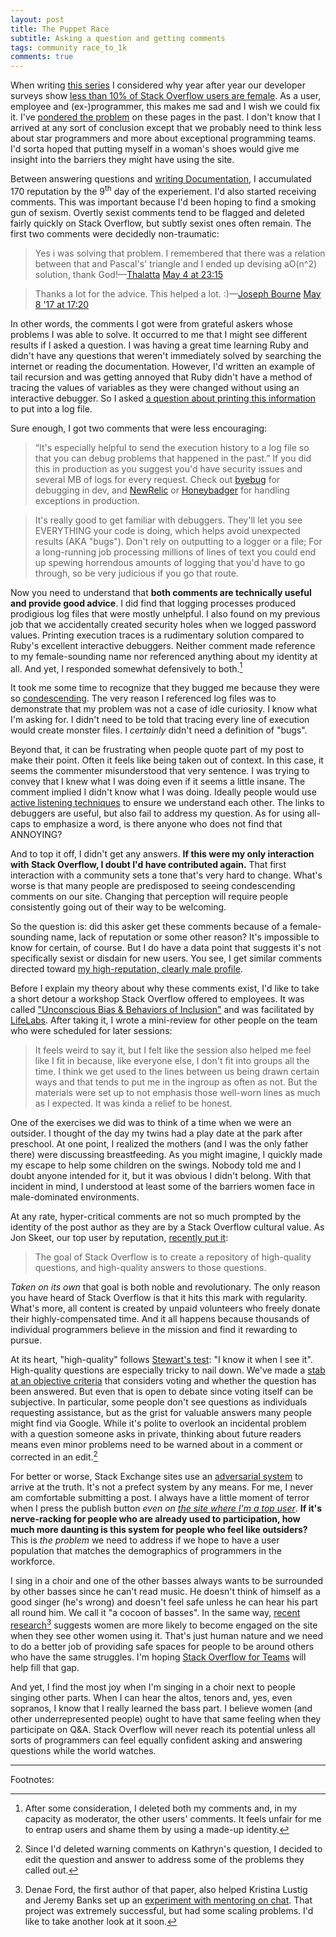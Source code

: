 ```yaml
---
layout: post
title: The Puppet Race
subtitle: Asking a question and getting comments
tags: community race_to_1k
comments: true
---
```


When writing
[this series](/2017/07/26/race_to_1k_1.html)
I considered why year after year our developer surveys show
[less than 10% of Stack Overflow users are female](https://insights.stackoverflow.com/survey/2018#developer-profile-gender). As
a user, employee and (ex-)programmer, this makes me sad and I wish we
could fix it. I've [pondered the problem](/2015/04/22/cs_females.html)
on these pages in the past. I don't know that I arrived at any sort of
conclusion except that we probably need to think less about star
programmers and more about exceptional programming teams. I'd sorta
hoped that putting myself in a woman's shoes would give me insight
into the barriers they might have using the site.

Between answering questions and
[writing Documentation](/2017/12/08/race_to_1k_5.html), I accumulated
170 reputation by the 9<sup>th</sup> day of the experiement. I'd also
started receiving comments. This was important because I'd been hoping
to find a smoking gun of sexism. Overtly sexist comments tend to be
flagged and deleted fairly quickly on Stack Overflow, but subtly
sexist ones often remain. The first two comments were decidedly
non-traumatic:

> Yes i was solving that problem. I remembered that there was a
> relation between that and Pascal's' triangle and I ended up devising
> aO(n^2) solution, thank
> God!&mdash;[Thalatta](http://stackoverflow.com/users/2276081/thalatta)
> [May 4 at 23:15](http://stackoverflow.com/questions/43770480/stack-level-too-deep-systemstackerror-when-recursing/43773551?noredirect=1#comment74628963_43773551)

> Thanks a lot for the advice. This helped a
> lot. :)&mdash;[Joseph Bourne](http://stackoverflow.com/users/5284687/joseph-bourne)
> [May 8 '17 at 17:20](https://stackoverflow.com/questions/43835444/obtaining-repository-name-using-octokit-ruby-toolkit-for-github-api/43853251?noredirect=1#comment74742933_43853251)

In other words, the comments I got were from grateful askers whose
problems I was able to solve. It occurred to me that I might see
different results if I asked a question. I was having a great time
learning Ruby and didn't have any questions that weren't immediately
solved by searching the internet or reading the
documentation. However, I'd written an example of tail recursion and
was getting annoyed that Ruby didn't have a method of tracing the
values of variables as they were changed without using an interactive
debugger. So I asked
[a question about printing this information](https://stackoverflow.com/questions/43877146/is-there-an-equivalent-of-shell-scriptings-xtrace-option-for-ruby)
to put into a log file.

Sure enough, I got two comments that were less encouraging:

> “It's especially helpful to send the execution history to a log file
> so that you can debug problems that happened in the past.” If you
> did this in production as you suggest you'd have security issues and
> several MB of logs for every request. Check out
> [byebug](https://github.com/deivid-rodriguez/byebug) for debugging
> in dev, and [NewRelic](https://newrelic.com/application-monitoring)
> or [Honeybadger](https://www.honeybadger.io/) for handling
> exceptions in production.

> It's really good to get familiar with debuggers. They'll let you see
> EVERYTHING your code is doing, which helps avoid unexpected results
> (AKA "bugs"). Don't rely on outputting to a logger or a file; For a
> long-running job processing millions of lines of text you could end
> up spewing horrendous amounts of logging that you'd have to go
> through, so be very judicious if you go that route.

Now you need to understand that **both comments are technically useful
and provide good advice**. I did find that logging processes produced
prodigious log files that were mostly unhelpful. I also found on my
previous job that we accidentally created security holes when we
logged password values. Printing execution traces is a rudimentary
solution compared to Ruby's excellent interactive debuggers. Neither
comment made reference to my female-sounding name nor referenced
anything about my identity at all. And yet, I responded somewhat
defensively to both.[^1]

It took me some time to recognize that they bugged me because they
were so
[condescending](https://twitter.com/aprilwensel/status/974859164747931650). The
very reason I referenced log files was to demonstrate that my problem
was not a case of idle curiosity. I know what I'm asking for. I didn't
need to be told that tracing every line of execution would create
monster files. I _certainly_ didn't need a definition of "bugs". 

Beyond that, it can be frustrating when people quote part of my post
to make their point. Often it feels like being taken out of
context. In this case, it seems the commenter misunderstood that very
sentence. I was trying to convey that I knew what I was doing even if
it seems a little insane. The comment implied I didn't know what I was
doing. Ideally people would use
[active listening techniques](https://en.wikipedia.org/wiki/Active_listening)
to ensure we understand each other. The links to debuggers are useful,
but also fail to address my question. As for using all-caps to
emphasize a word, is there anyone who does not find that ANNOYING?

And to top it off, I didn't get any answers. **If this were my only
interaction with Stack Overflow, I doubt I'd have contributed again.**
That first interaction with a community sets a tone that's very hard
to change. What's worse is that many people are predisposed to seeing
condescending comments on our site. Changing that perception will
require people consistently going out of their way to be welcoming.

So the question is: did this asker get these comments because of a
female-sounding name, lack of reputation or some other reason?  It's
impossible to know for certain, of course. But I do have a data point
that suggests it's not specifically sexist or disdain for new
users. You see, I get similar comments directed toward
[my high-reputation, clearly male profile](https://meta.stackexchange.com/users/1438/jon-ericson).

Before I explain my theory about why these comments exist, I'd like to
take a short detour a workshop Stack Overflow offered to employees. It
was called
["Unconscious Bias & Behaviors of Inclusion"](http://lifelabsnewyork.com/companies/workshops/)
and was facilitated by
[LifeLabs](http://lifelabsnewyork.com/about/). After taking it, I
wrote a mini-review for other people on the team who were scheduled
for later sessions:

> It feels weird to say it, but I felt like the session also helped me
> feel like I fit in because, like everyone else, I don't fit into
> groups all the time. I think we get used to the lines between us
> being drawn certain ways and that tends to put me in the ingroup as
> often as not. But the materials were set up to not emphasis those
> well-worn lines as much as I expected. It was kinda a relief to be
> honest.

One of the exercises we did was to think of a time when we were an
outsider. I thought of the day my twins had a play date at the park
after preschool. At one point, I realized the mothers (and I was the
only father there) were discussing breastfeeding. As you might
imagine, I quickly made my escape to help some children on the
swings. Nobody told me and I doubt anyone intended for it, but it was
obvious I didn't belong. With that incident in mind, I understood at
least some of the barriers women face in male-dominated environments.

At any rate, hyper-critical comments are not so much prompted by the
identity of the post author as they are by a Stack Overflow cultural
value. As Jon Skeet, our top user by reputation,
[recently put it](https://codeblog.jonskeet.uk/2018/03/17/stack-overflow-culture/):

> The goal of Stack Overflow is to create a repository of high-quality
> questions, and high-quality answers to those questions.

_Taken on its own_ that goal is both noble and revolutionary. The
only reason you have heard of Stack Overflow is that it hits this mark
with regularity. What's more, all content is created by unpaid
volunteers who freely donate their highly-compensated time. And it all
happens because thousands of individual programmers believe in the
mission and find it rewarding to pursue. 

At its heart, "high-quality" follows
[Stewart's test](https://en.wikipedia.org/wiki/I_know_it_when_I_see_it):
"I know it when I see it". High-quality questions are especially
tricky to nail down. We've made a
[stab at an objective criteria](https://meta.stackexchange.com/questions/302970/how-is-question-quality-measured-in-a-b-tests)
that considers voting and whether the question has been answered. But
even that is open to debate since voting itself can be subjective. In
particular, some people don't see questions as individuals requesting
assistance, but as the grist for valuable answers many people might
find via Google. While it's polite to overlook an incidental problem
with a question someone asks in private, thinking about future readers
means even minor problems need to be warned about in a comment or
corrected in an edit.[^2]

For better or worse, Stack Exchange sites use an
[adversarial system](https://en.wikipedia.org/wiki/Adversarial_system)
to arrive at the truth. It's not a prefect system by any means. For
me, I never am comfortable submitting a post. I always have a little
moment of terror when I press the publish button _even on
[the site where I'm a top user](https://hermeneutics.stackexchange.com/users?tab=Reputation&filter=all)_. **If
it's nerve-racking for people who are already used to participation,
how much more daunting is this system for people who feel like
outsiders?** This is _the problem_ we need to address if we hope to
have a user population that matches the demographics of programmers in
the workforce.

I sing in a choir and one of the other basses always wants to be
surrounded by other basses since he can't read music. He doesn't think
of himself as a good singer (he's wrong) and doesn't feel safe unless
he can hear his part all round him. We call it "a cocoon of
basses". In the same way,
[recent research](https://www.researchgate.net/publication/319244743_Someone_Like_Me_How_Does_Peer_Parity_Influence_Participation_of_Women_on_Stack_Overflow)[^3]
suggests women are more likely to become engaged on the site when they
see other women using it. That's just human nature and we need to do a
better job of providing safe spaces for people to be around others who
have the same struggles. I'm hoping
[Stack Overflow for Teams](https://stackoverflow.com/teams) will help
fill that gap.

And yet, I find the most joy when I'm singing in a choir next to
people singing other parts. When I can hear the altos, tenors and,
yes, even sopranos, I know that I really learned the bass part. I
believe women (and other underrepresented people) ought to have that
same feeling when they participate on Q&A. Stack Overflow will never
reach its potential unless all sorts of programmers can feel equally
confident asking and answering questions while the world watches.

---

Footnotes:

[^1]: After some consideration, I deleted both my comments and, in my
    capacity as moderator, the other users' comments. It feels unfair
    for me to entrap users and shame them by using a made-up identity.

[^2]: Since I'd deleted warning comments on Kathryn's question, I
    decided to edit the question and answer to address some of the
    problems they called out.

[^3]: Denae Ford, the first author of that paper, also helped Kristina
    Lustig and Jeremy Banks set up an
    [experiment with mentoring on chat](https://meta.stackoverflow.com/questions/353845/stack-overflow-mentorship-research-project). That
    project was extremely successful, but had some scaling
    problems. I'd like to take another look at it soon.

<!--  LocalWords:  commenter Lustig
 -->
